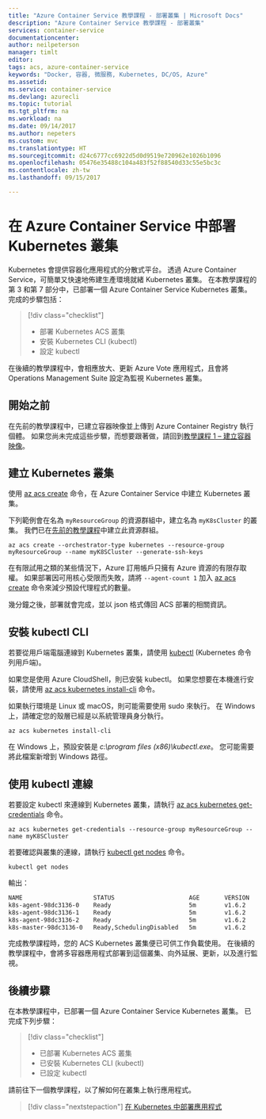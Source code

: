 ```yaml
---
title: "Azure Container Service 教學課程 - 部署叢集 | Microsoft Docs"
description: "Azure Container Service 教學課程 - 部署叢集"
services: container-service
documentationcenter: 
author: neilpeterson
manager: timlt
editor: 
tags: acs, azure-container-service
keywords: "Docker, 容器, 微服務, Kubernetes, DC/OS, Azure"
ms.assetid: 
ms.service: container-service
ms.devlang: azurecli
ms.topic: tutorial
ms.tgt_pltfrm: na
ms.workload: na
ms.date: 09/14/2017
ms.author: nepeters
ms.custom: mvc
ms.translationtype: HT
ms.sourcegitcommit: d24c6777cc6922d5d0d9519e720962e1026b1096
ms.openlocfilehash: 05476e35488c104a483f52f88540d33c55e5bc3c
ms.contentlocale: zh-tw
ms.lasthandoff: 09/15/2017

---
```


# <a name="deploy-a-kubernetes-cluster-in-azure-container-service"></a>在 Azure Container Service 中部署 Kubernetes 叢集

Kubernetes 會提供容器化應用程式的分散式平台。 透過 Azure Container Service，可簡單又快速地佈建生產環境就緒 Kubernetes 叢集。 在本教學課程的第 3 和第 7 部分中，已部署一個 Azure Container Service Kubernetes 叢集。 完成的步驟包括：

> [!div class="checklist"]
> * 部署 Kubernetes ACS 叢集
> * 安裝 Kubernetes CLI (kubectl)
> * 設定 kubectl

在後續的教學課程中，會相應放大、更新 Azure Vote 應用程式，且會將 Operations Management Suite 設定為監視 Kubernetes 叢集。

## <a name="before-you-begin"></a>開始之前

在先前的教學課程中，已建立容器映像並上傳到 Azure Container Registry 執行個體。 如果您尚未完成這些步驟，而想要跟著做，請回到[教學課程 1 – 建立容器映像](./container-service-tutorial-kubernetes-prepare-app.md)。

## <a name="create-kubernetes-cluster"></a>建立 Kubernetes 叢集

使用 [az acs create](/cli/azure/acs#create) 命令，在 Azure Container Service 中建立 Kubernetes 叢集。 

下列範例會在名為 `myResourceGroup` 的資源群組中，建立名為 `myK8sCluster` 的叢集。 我們已在[先前的教學課程](./container-service-tutorial-kubernetes-prepare-acr.md)中建立此資源群組。

```azurecli-interactive 
az acs create --orchestrator-type kubernetes --resource-group myResourceGroup --name myK8SCluster --generate-ssh-keys 
```

在有限試用之類的某些情況下，Azure 訂用帳戶只擁有 Azure 資源的有限存取權。 如果部署因可用核心受限而失敗，請將 `--agent-count 1` 加入 [az acs create](/cli/azure/acs#create) 命令來減少預設代理程式的數量。 

幾分鐘之後，部署就會完成，並以 json 格式傳回 ACS 部署的相關資訊。

## <a name="install-the-kubectl-cli"></a>安裝 kubectl CLI

若要從用戶端電腦連線到 Kubernetes 叢集，請使用 [kubectl](https://kubernetes.io/docs/user-guide/kubectl/) (Kubernetes 命令列用戶端)。 

如果您是使用 Azure CloudShell，則已安裝 kubectl。 如果您想要在本機進行安裝，請使用 [az acs kubernetes install-cli](/cli/azure/acs/kubernetes#install-cli) 命令。

如果執行環境是 Linux 或 macOS，則可能需要使用 sudo 來執行。 在 Windows 上，請確定您的殼層已經是以系統管理員身分執行。

```azurecli-interactive 
az acs kubernetes install-cli 
```

在 Windows 上，預設安裝是 *c:\program files (x86)\kubectl.exe*。 您可能需要將此檔案新增到 Windows 路徑。 

## <a name="connect-with-kubectl"></a>使用 kubectl 連線

若要設定 kubectl 來連線到 Kubernetes 叢集，請執行 [az acs kubernetes get-credentials](/cli/azure/acs/kubernetes#get-credentials) 命令。

```azurecli-interactive 
az acs kubernetes get-credentials --resource-group myResourceGroup --name myK8SCluster
```

若要確認與叢集的連線，請執行 [kubectl get nodes](https://kubernetes.io/docs/user-guide/kubectl/v1.6/#get) 命令。

```azurecli-interactive
kubectl get nodes
```

輸出：

```bash
NAME                    STATUS                     AGE       VERSION
k8s-agent-98dc3136-0    Ready                      5m        v1.6.2
k8s-agent-98dc3136-1    Ready                      5m        v1.6.2
k8s-agent-98dc3136-2    Ready                      5m        v1.6.2
k8s-master-98dc3136-0   Ready,SchedulingDisabled   5m        v1.6.2
```

完成教學課程時，您的 ACS Kubernetes 叢集便已可供工作負載使用。 在後續的教學課程中，會將多容器應用程式部署到這個叢集、向外延展、更新，以及進行監視。

## <a name="next-steps"></a>後續步驟

在本教學課程中，已部署一個 Azure Container Service Kubernetes 叢集。 已完成下列步驟：

> [!div class="checklist"]
> * 已部署 Kubernetes ACS 叢集
> * 已安裝 Kubernetes CLI (kubectl)
> * 已設定 kubectl

請前往下一個教學課程，以了解如何在叢集上執行應用程式。

> [!div class="nextstepaction"]
> [在 Kubernetes 中部署應用程式](./container-service-tutorial-kubernetes-deploy-application.md)


